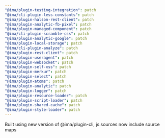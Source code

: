 ```yaml
---
"@ima/plugin-testing-integration": patch
"@ima/cli-plugin-less-constants": patch
"@ima/plugin-halson-rest-client": patch
"@ima/plugin-analytic-fb-pixel": patch
"@ima/plugin-managed-component": patch
"@ima/cli-plugin-scramble-css": patch
"@ima/plugin-analytic-google": patch
"@ima/plugin-local-storage": patch
"@ima/cli-plugin-analyze": patch
"@ima/plugin-rest-client": patch
"@ima/plugin-useragent": patch
"@ima/plugin-websocket": patch
"@ima/plugin-self-xss": patch
"@ima/plugin-merkur": patch
"@ima/plugin-select": patch
"@ima/plugin-atoms": patch
"@ima/plugin-analytic": patch
"@ima/plugin-logger": patch
"@ima/plugin-resource-loader": patch
"@ima/plugin-script-loader": patch
"@ima/plugin-shared-cache": patch
"@ima/plugin-style-loader": patch
---
```


Built using new version of @ima/plugin-cli, js sources now include source maps
